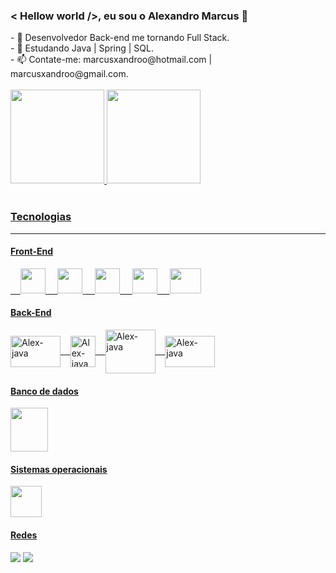 <!DOCTYPE html>
<head>

### < Hellow world />, eu sou o Alexandro Marcus  👋
<!--
**AlexandroMarcus/AlexandroMarcus** is a ✨ _special_ ✨ repository because its `README.md` (this file) appears on your GitHub profile.
--> 
 
<section class="apresentacao">
- 🚀 Desenvolvedor Back-end me tornando Full Stack.
 <br>
- 🌱 Estudando Java | Spring | SQL.
 <br>
- 📫 Contate-me:  marcusxandroo@hotmail.com | marcusxandroo@gmail.com.
<section><!--apresentacao-->
</head>
<br/>
<body>
<section class="info" align="left">
 <a href="https://github.com/AlexandroMarcus">
 <img height="150em" src="https://github-readme-stats.vercel.app/api?username=alexandromarcus&show_icons=true&theme=radical"/> <link rel="stylesheet" href="https://cdn.jsdelivr.net/gh/devicons/devicon@v2.15.1/devicon.min.css">
 <img height="150em" src="https://github-readme-stats.vercel.app/api/top-langs/?username=alexandromarcus&layout=compact&langs_count=7&theme=radical"/>
</section><!--info-->
 
<section class="competências"><br>
 <h3>Tecnologias</h3>
 <hr>
 <h4>Front-End</h4>
 <!--O símbolo que está a frente representa um espaço em branco-->&nbsp;&nbsp;&nbsp; <img aling="center" width="40px" height="40px" src="https://cdn.jsdelivr.net/gh/devicons/devicon/icons/html5/html5-original-wordmark.svg" />
 <!--O símbolo que está a frente representa um espaço em branco-->&nbsp;&nbsp;&nbsp; <img aling="center" width="40px" height="40px" src="https://cdn.jsdelivr.net/gh/devicons/devicon/icons/css3/css3-original-wordmark.svg" />
 <!--O símbolo que está a frente representa um espaço em branco-->&nbsp;&nbsp;&nbsp; <img aling="center" width="40px" height="40px"  src="https://cdn.jsdelivr.net/gh/devicons/devicon/icons/bootstrap/bootstrap-original.svg" />
 <!--O símbolo que está a frente representa um espaço em branco-->&nbsp;&nbsp;&nbsp; <img aling="center" width="40px" height="40px" src="https://cdn.jsdelivr.net/gh/devicons/devicon/icons/javascript/javascript-original.svg" />
 <!--O símbolo que está a frente representa um espaço em branco-->&nbsp;&nbsp;&nbsp; <img  aling="center"  width="50px" height="40px" src="https://cdn.jsdelivr.net/gh/devicons/devicon/icons/jquery/jquery-original-wordmark.svg" /></i>
 
 <h4>Back-End</h4> 
 <img align="center" alt="Alex-java" height="50" width="80" src="https://cdn.jsdelivr.net/gh/devicons/devicon/icons/java/java-original-wordmark.svg"/>
 <!--O símbolo que está a frente representa um espaço em branco-->&nbsp;&nbsp;&nbsp;<img align="center" alt="Alex-java" height="50" width="40" src="https://cdn-icons-png.flaticon.com/512/2772/2772128.png"/>
 <!--O símbolo que está a frente representa um espaço em branco-->&nbsp;&nbsp;&nbsp;<img align="center" alt="Alex-java" height="70" width="80" src="https://cdn.jsdelivr.net/gh/devicons/devicon/icons/spring/spring-original-wordmark.svg"/>
 &nbsp;&nbsp;&nbsp;<img align="center" alt="Alex-java" height="50" width="80" src="https://cdn-icons-png.flaticon.com/128/692/692402.png"/>

 <h4>Banco de dados</h4>
<img align="center" width="60px" height="70px" src="https://cdn.jsdelivr.net/gh/devicons/devicon/icons/mysql/mysql-original-wordmark.svg" />
 <!--<!--O símbolo que está a frente representa um espaço em branco&nbsp;&nbsp;&nbsp; <img align="center" width="60px" height="70px" src="https://cdn.jsdelivr.net/gh/devicons/devicon/icons/mongodb/mongodb-original-wordmark.svg" />-->
 
 <h4>Sistemas operacionais</h4>
 <img src="https://cdn-icons-png.flaticon.com/512/732/732076.png" width="50" height="50">
</section><!--competências-->

<section class="redes">
 <h4>Redes</h4>
 <a href="https://www.linkedin.com/in/alexandromarcus/" target="_blank"><img src="https://img.shields.io/badge/-LinkedIn-%230077B5?style=for-the-badge&logo=linkedin&logoColor=white" target="_blank"></a>
 <a href="https://discord.com/channels/@me" target="_blank"><img src="https://img.shields.io/badge/Discord-7289DA?style=for-the-badge&logo=discord&logoColor=white" target="_blank">
</section><!--redes>
</body>
</html>
